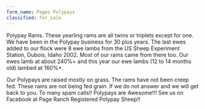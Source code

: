 ```yaml
---
farm_name: Pages Polypays
classified: for_sale
---
```


Polypay Rams. These yearling rams are all twins or triplets except for one. We have been in the Polypay business for 30 plus years. The last ewes added to our flock were 8 ewe lambs from the US Sheep Experiment Station, Dubois, Idaho 2002. Most of our rams came from there too. Our ewes lamb at about 240%+ and this year our ewe lambs (12 to 14 months old) lambed at 160%+.

Our Polypays are raised mostly on grass. The rams have not been creep fed. These rams are not being fed grain. If we do not answer and we will get back to you. To many spam calls!! Polypays are Awesome!!! See us on Facebook at Page Ranch Registered Polypay Sheep!!
